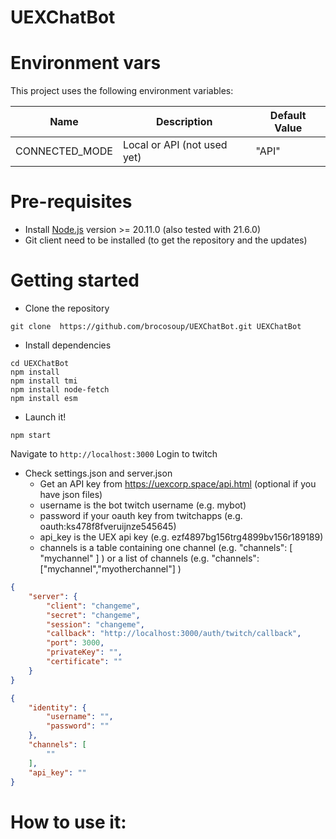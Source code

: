 # UEXChatBot

# Environment vars
This project uses the following environment variables:

| Name                          | Description                         | Default Value                                  |
| ----------------------------- | ------------------------------------| -----------------------------------------------|
|CONNECTED_MODE           | Local or API (not used yet)           | "API"      |


# Pre-requisites
- Install [Node.js](https://nodejs.org/en/) version >= 20.11.0 (also tested with 21.6.0)
- Git client need to be installed (to get the repository and the updates)


# Getting started
- Clone the repository
```
git clone  https://github.com/brocosoup/UEXChatBot.git UEXChatBot
```
- Install dependencies
```
cd UEXChatBot
npm install
npm install tmi
npm install node-fetch
npm install esm
```
- Launch it!
```
npm start
```
  Navigate to `http://localhost:3000`
  Login to twitch
  
- Check settings.json and server.json
	* Get an API key from https://uexcorp.space/api.html (optional if you have json files)
 	* username is the bot twitch username (e.g. mybot)
	* password if your oauth key from twitchapps (e.g. oauth:ks478f8fveruijnze545645)
 	* api_key is the UEX api key (e.g. ezf4897bg156trg4899bv156r189189)
  	* channels is a table containing one channel (e.g. "channels": [ "mychannel" ] ) or a list of channels (e.g. "channels": ["mychannel","myotherchannel"] )
```json
{
	"server": {
		"client": "changeme",
		"secret": "changeme",
		"session": "changeme",
		"callback": "http://localhost:3000/auth/twitch/callback",
		"port": 3000,
		"privateKey": "",
		"certificate": ""
	}
}
```
```json
{
    "identity": {
        "username": "",
        "password": ""
    },
    "channels": [
        ""
    ],
    "api_key": ""
}
```
# How to use it:

